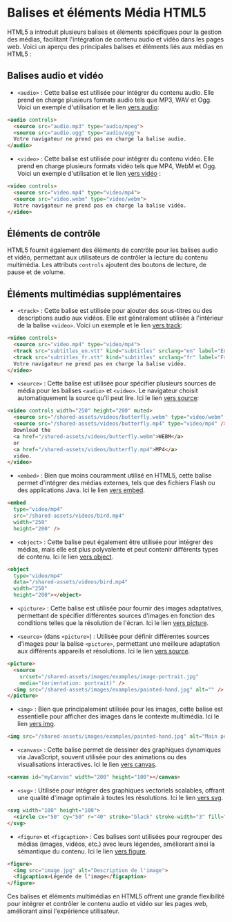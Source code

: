 # Balises et éléments Média HTML5

HTML5 a introduit plusieurs balises et éléments spécifiques pour la gestion des médias, facilitant l'intégration de contenu audio et vidéo dans les pages web. Voici un aperçu des principales balises et éléments liés aux médias en HTML5 :

## Balises audio et vidéo

- `<audio>` : Cette balise est utilisée pour intégrer du contenu audio. Elle prend en charge plusieurs formats audio tels que MP3, WAV et Ogg. Voici un exemple d'utilisation et le lien [vers audio](audio.md):

```html
<audio controls>
  <source src="audio.mp3" type="audio/mpeg">
  <source src="audio.ogg" type="audio/ogg">
  Votre navigateur ne prend pas en charge la balise audio.
</audio>
```

- `<video>` : Cette balise est utilisée pour intégrer du contenu vidéo. Elle prend en charge plusieurs formats vidéo tels que MP4, WebM et Ogg. Voici un exemple d'utilisation et le lien [vers vidéo](video.md) :

```html
<video controls>
  <source src="video.mp4" type="video/mp4">
  <source src="video.webm" type="video/webm">
  Votre navigateur ne prend pas en charge la balise vidéo.
</video>
```

## Éléments de contrôle

HTML5 fournit également des éléments de contrôle pour les balises audio et vidéo, permettant aux utilisateurs de contrôler la lecture du contenu multimédia. Les attributs `controls` ajoutent des boutons de lecture, de pause et de volume.

## Éléments multimédias supplémentaires

- `<track>` : Cette balise est utilisée pour ajouter des sous-titres ou des descriptions audio aux vidéos. Elle est généralement utilisée à l'intérieur de la balise `<video>`. Voici un exemple et le lien [vers track](track.md):

```html
<video controls>
  <source src="video.mp4" type="video/mp4">
  <track src="subtitles_en.vtt" kind="subtitles" srclang="en" label="English">
  <track src="subtitles_fr.vtt" kind="subtitles" srclang="fr" label="Français">
  Votre navigateur ne prend pas en charge la balise vidéo.
</video>
```

- `<source>` : Cette balise est utilisée pour spécifier plusieurs sources de média pour les balises `<audio>` et `<video>`. Le navigateur choisit automatiquement la source qu'il peut lire. Ici le lien [vers source](source.md):

```html
<video controls width="250" height="200" muted>
  <source src="/shared-assets/videos/butterfly.webm" type="video/webm" />
  <source src="/shared-assets/videos/butterfly.mp4" type="video/mp4" />
  Download the
  <a href="/shared-assets/videos/butterfly.webm">WEBM</a>
  or
  <a href="/shared-assets/videos/butterfly.mp4">MP4</a>
  video.
</video>
```

- `<embed>` : Bien que moins couramment utilisé en HTML5, cette balise permet d'intégrer des médias externes, tels que des fichiers Flash ou des applications Java. Ici le lien [vers embed](embed.md).

```html
<embed
  type="video/mp4"
  src="/shared-assets/videos/bird.mp4"
  width="250"
  height="200" />
```

- `<object>` : Cette balise peut également être utilisée pour intégrer des médias, mais elle est plus polyvalente et peut contenir différents types de contenu. Ici le lien [vers object](object.md).

```html
<object
  type="video/mp4"
  data="/shared-assets/videos/bird.mp4"
  width="250"
  height="200"></object>
```

- `<picture>` : Cette balise est utilisée pour fournir des images adaptatives, permettant de spécifier différentes sources d'images en fonction des conditions telles que la résolution de l'écran. Ici le lien [vers picture](picture.md).

- `<source>` (dans `<picture>`) : Utilisée pour définir différentes sources d'images pour la balise `<picture>`, permettant une meilleure adaptation aux différents appareils et résolutions. Ici le lien [vers source](source.md).

```html
<picture>
  <source
    srcset="/shared-assets/images/examples/image-portrait.jpg"
    media="(orientation: portrait)" />
  <img src="/shared-assets/images/examples/painted-hand.jpg" alt="" />
</picture>
```

- `<img>` : Bien que principalement utilisée pour les images, cette balise est essentielle pour afficher des images dans le contexte multimédia. Ici le lien [vers img](img.md).

```html
<img src="/shared-assets/images/examples/painted-hand.jpg" alt="Main peinte avec des couleurs vives" />
```

- `<canvas>` : Cette balise permet de dessiner des graphiques dynamiques via JavaScript, souvent utilisée pour des animations ou des visualisations interactives. Ici le lien [vers canvas](canvas.md).

```html
<canvas id="myCanvas" width="200" height="100"></canvas>
```

- `<svg>` : Utilisée pour intégrer des graphiques vectoriels scalables, offrant une qualité d'image optimale à toutes les résolutions. Ici le lien [vers svg](svg.md).

```html
<svg width="100" height="100">
  <circle cx="50" cy="50" r="40" stroke="black" stroke-width="3" fill="red" />
</svg>
```

- `<figure>` et `<figcaption>` : Ces balises sont utilisées pour regrouper des médias (images, vidéos, etc.) avec leurs légendes, améliorant ainsi la sémantique du contenu. Ici le lien [vers figure](figure.md).

```html
<figure>
  <img src="image.jpg" alt="Description de l'image">
  <figcaption>Légende de l'image</figcaption>
</figure>
```

Ces balises et éléments multimédias en HTML5 offrent une grande flexibilité pour intégrer et contrôler le contenu audio et vidéo sur les pages web, améliorant ainsi l'expérience utilisateur.
